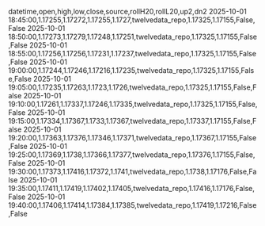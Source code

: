 datetime,open,high,low,close,source,rollH20,rollL20,up2,dn2
2025-10-01 18:45:00,1.17255,1.17272,1.17255,1.1727,twelvedata_repo,1.17325,1.17155,False,False
2025-10-01 18:50:00,1.17273,1.17279,1.17248,1.17251,twelvedata_repo,1.17325,1.17155,False,False
2025-10-01 18:55:00,1.17256,1.17256,1.17231,1.17237,twelvedata_repo,1.17325,1.17155,False,False
2025-10-01 19:00:00,1.17244,1.17246,1.17216,1.17235,twelvedata_repo,1.17325,1.17155,False,False
2025-10-01 19:05:00,1.17235,1.17263,1.1723,1.1726,twelvedata_repo,1.17325,1.17155,False,False
2025-10-01 19:10:00,1.17261,1.17337,1.17246,1.17335,twelvedata_repo,1.17325,1.17155,False,False
2025-10-01 19:15:00,1.17334,1.17367,1.1733,1.17367,twelvedata_repo,1.17337,1.17155,False,False
2025-10-01 19:20:00,1.17363,1.17376,1.17346,1.17371,twelvedata_repo,1.17367,1.17155,False,False
2025-10-01 19:25:00,1.17369,1.1738,1.17366,1.17377,twelvedata_repo,1.17376,1.17155,False,False
2025-10-01 19:30:00,1.17373,1.17416,1.17372,1.1741,twelvedata_repo,1.1738,1.17176,False,False
2025-10-01 19:35:00,1.17411,1.17419,1.17402,1.17405,twelvedata_repo,1.17416,1.17176,False,False
2025-10-01 19:40:00,1.17406,1.17414,1.17384,1.17385,twelvedata_repo,1.17419,1.17216,False,False
